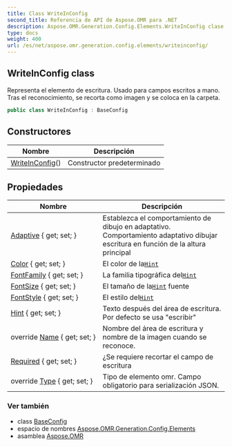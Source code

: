 ```yaml
---
title: Class WriteInConfig
second_title: Referencia de API de Aspose.OMR para .NET
description: Aspose.OMR.Generation.Config.Elements.WriteInConfig clase. Representa el elemento de escritura. Usado para campos escritos a mano. Tras el reconocimiento se recorta como imagen y se coloca en la carpeta.
type: docs
weight: 400
url: /es/net/aspose.omr.generation.config.elements/writeinconfig/
---
```

## WriteInConfig class

Representa el elemento de escritura. Usado para campos escritos a mano. Tras el reconocimiento, se recorta como imagen y se coloca en la carpeta.

```csharp
public class WriteInConfig : BaseConfig
```

## Constructores

| Nombre | Descripción |
| --- | --- |
| [WriteInConfig](writeinconfig/)() | Constructor predeterminado |

## Propiedades

| Nombre | Descripción |
| --- | --- |
| [Adaptive](../../aspose.omr.generation.config.elements/writeinconfig/adaptive/) { get; set; } | Establezca el comportamiento de dibujo en adaptativo. Comportamiento adaptativo dibujar escritura en función de la altura principal |
| [Color](../../aspose.omr.generation.config.elements/writeinconfig/color/) { get; set; } | El color de la[`Hint`](./hint/) |
| [FontFamily](../../aspose.omr.generation.config.elements/writeinconfig/fontfamily/) { get; set; } | La familia tipográfica del[`Hint`](./hint/) |
| [FontSize](../../aspose.omr.generation.config.elements/writeinconfig/fontsize/) { get; set; } | El tamaño de la[`Hint`](./hint/) fuente |
| [FontStyle](../../aspose.omr.generation.config.elements/writeinconfig/fontstyle/) { get; set; } | El estilo del[`Hint`](./hint/) |
| [Hint](../../aspose.omr.generation.config.elements/writeinconfig/hint/) { get; set; } | Texto después del área de escritura. Por defecto se usa "escribir" |
| override [Name](../../aspose.omr.generation.config.elements/writeinconfig/name/) { get; set; } | Nombre del área de escritura y nombre de la imagen cuando se reconoce. |
| [Required](../../aspose.omr.generation.config.elements/writeinconfig/required/) { get; set; } | ¿Se requiere recortar el campo de escritura |
| override [Type](../../aspose.omr.generation.config.elements/writeinconfig/type/) { get; set; } | Tipo de elemento omr. Campo obligatorio para serialización JSON. |

### Ver también

* class [BaseConfig](../../aspose.omr.generation.config/baseconfig/)
* espacio de nombres [Aspose.OMR.Generation.Config.Elements](../../aspose.omr.generation.config.elements/)
* asamblea [Aspose.OMR](../../)


